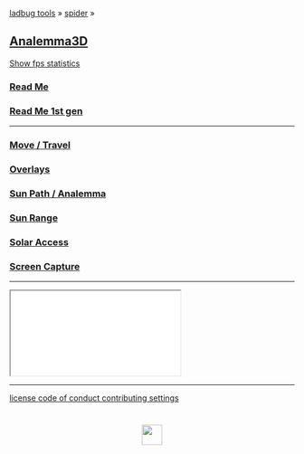 
<style>

.menuContainer h2 { margin: 10px 0; }
.menuContainer h3 { margin: 0 }
.menuContainer p { margin: 0 }

</style>

[ladbug tools]( https://ladybug-tools.github.io/ ) &raquo;
[spider]( ../index.html ) &raquo;

## [Analemma3D]( index.html )

<a href="javascript:(function(){var script=document.createElement('script');script.onload=function(){var stats=new Stats();document.body.appendChild(stats.dom);requestAnimationFrame(function loop(){stats.update();requestAnimationFrame(loop)});};script.src='http://rawgit.com/mrdoob/stats.js/master/build/stats.min.js';document.head.appendChild(script);})()" title="Mr.doob's Stats.js / frames per second" >Show fps statistics</a>

### [Read Me]( #README.md )
### [Read Me 1st gen]( #readme-analemma.md )


***

### [Move / Travel]( #menus/menu-move.md )
### [Overlays]( #menus/menu-overlays.md )
### [Sun Path / Analemma]( #menus/menu-analemma.md )
### [Sun Range]( #menus/menu-sun-range.md )
### [Solar Access]( #menus/menu-solar-access.md )
### [Screen Capture]( #menus/menu-screen-capture.md "Create an animated GIF" )

<!--
### [Sun Range]( #menus/menu-sun-range.md )
### [Solar Access]( #menus/menu-solar-access.md )

### [Skew Test]( #menus/menu-skew-test.md )
### [EPW JSON]( #menus/menu-epw-json.md "EnergyPlus Weather Files in 3D" )
### [EPW Play Weather]( #menus/menu-epw-json-play.md "Play EPW Weather Files in 3D" )
-->

***


<iframe id = "ifrMenu" src = "plugins/mnu-analemma3-3d.html"  class = "iframeMenu" ></iframe>



***

[license         ]( #../foot-license.md )
[code of conduct ]( #../foot-code-of-conduct.md )
[contributing    ]( #../foot-contributing.md )
[settings        ]( #menus/menu-settings.md )

<h1 style=text-align:center; ><img src=../../assets/img/ladybug.png width=36 ></h1>
